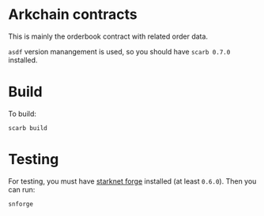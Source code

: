 # Arkchain contracts

This is mainly the orderbook contract with related order data.

`asdf` version manangement is used, so you should have `scarb 0.7.0` installed.

# Build

To build:

`scarb build`

# Testing

For testing, you must have [starknet forge](https://foundry-rs.github.io/starknet-foundry/getting-started/installation.html) installed (at least `0.6.0`). Then you can run:

`snforge`
